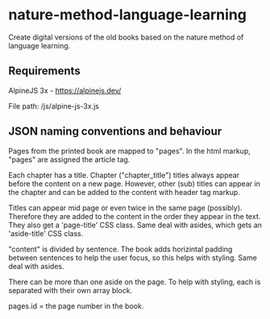 # nature-method-language-learning

Create digital versions of the old books based on the nature method of language learning. 

## Requirements

AlpineJS 3x - https://alpinejs.dev/

File path: /js/alpine-js-3x.js

## JSON naming conventions and behaviour

Pages from the printed book are mapped to "pages". In the html markup, "pages" are assigned the article tag. 

Each chapter has a title. Chapter ("chapter_title") titles always appear before the content on a new page. However, other (sub) titles can appear in the chapter and can be added to the content with header tag markup.

Titles can appear mid page or even twice in the same page (possibly). Therefore they are added to the content in the order they appear in the text. They also get a 'page-title' CSS class. Same deal with asides, which gets an 'aside-title' CSS class.

"content" is divided by sentence. The book adds horizintal padding between sentences to help the user focus, so this helps with styling. Same deal with asides. 

There can be more than one aside on the page. To help with styling, each is separated with their own array block. 

pages.id = the page number in the book. 

